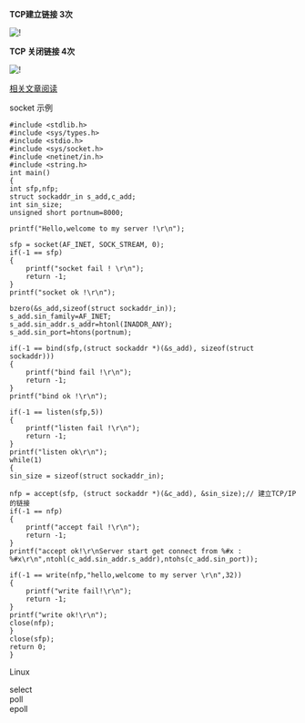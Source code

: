 **TCP建立链接 3次**

![!](http://i13.tietuku.com/e08b10822cdbb898.png)

**TCP 关闭链接 4次**

![!](http://i11.tietuku.com/f2f8be4a8e2b1d36.png)

[相关文章阅读](http://blog.csdn.net/hguisu/article/details/7445768)

socket 示例
```
#include <stdlib.h>
#include <sys/types.h>
#include <stdio.h>
#include <sys/socket.h>
#include <netinet/in.h>
#include <string.h>
int main()
{
int sfp,nfp;
struct sockaddr_in s_add,c_add;
int sin_size;
unsigned short portnum=8000;

printf("Hello,welcome to my server !\r\n");

sfp = socket(AF_INET, SOCK_STREAM, 0);
if(-1 == sfp)
{
    printf("socket fail ! \r\n");
    return -1;
}
printf("socket ok !\r\n");

bzero(&s_add,sizeof(struct sockaddr_in));
s_add.sin_family=AF_INET;
s_add.sin_addr.s_addr=htonl(INADDR_ANY);
s_add.sin_port=htons(portnum);

if(-1 == bind(sfp,(struct sockaddr *)(&s_add), sizeof(struct sockaddr)))
{
    printf("bind fail !\r\n");
    return -1;
}
printf("bind ok !\r\n");

if(-1 == listen(sfp,5))
{
    printf("listen fail !\r\n");
    return -1;
}
printf("listen ok\r\n");
while(1)
{
sin_size = sizeof(struct sockaddr_in);

nfp = accept(sfp, (struct sockaddr *)(&c_add), &sin_size);// 建立TCP/IP的链接
if(-1 == nfp)
{
    printf("accept fail !\r\n");
    return -1;
}
printf("accept ok!\r\nServer start get connect from %#x : %#x\r\n",ntohl(c_add.sin_addr.s_addr),ntohs(c_add.sin_port));

if(-1 == write(nfp,"hello,welcome to my server \r\n",32))
{
    printf("write fail!\r\n");
    return -1;
}
printf("write ok!\r\n");
close(nfp);
}
close(sfp);
return 0;
}
```

Linux 

select  
poll  
epoll

